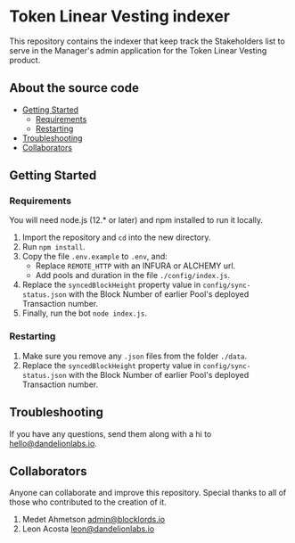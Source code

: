 # Token Linear Vesting indexer

This repository contains the indexer that keep track the Stakeholders list to serve in the Manager's admin application for the Token Linear Vesting product.

## About the source code

- [Getting Started](#getting-started)
  - [Requirements](#requirements)
  - [Restarting](#restarting)
- [Troubleshooting](#troubleshooting)
- [Collaborators](#collaborators)

## Getting Started

### Requirements

You will need node.js (12.\* or later) and npm installed to run it locally.

1. Import the repository and `cd` into the new directory.
2. Run `npm install`.
3. Copy the file `.env.example` to `.env`, and:
   - Replace `REMOTE_HTTP` with an INFURA or ALCHEMY url.
   - Add pools and duration in the file `./config/index.js`.
4. Replace the `syncedBlockHeight` property value in `config/sync-status.json` with the Block Number of earlier Pool's deployed Transaction number.
5. Finally, run the bot `node index.js`.

### Restarting

1. Make sure you remove any `.json` files from the folder `./data`.
2. Replace the `syncedBlockHeight` property value in `config/sync-status.json` with the Block Number of earlier Pool's deployed Transaction number.

## Troubleshooting

If you have any questions, send them along with a hi to [hello@dandelionlabs.io](mailto:hello@dandelionlabs.io).

## Collaborators
Anyone can collaborate and improve this repository. Special thanks to all of those who contributed to the creation of it.

1. Medet Ahmetson <admin@blocklords.io>
2. Leon Acosta <leon@dandelionlabs.io>
